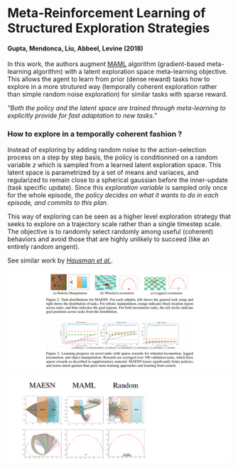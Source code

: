 # Meta-Reinforcement Learning of Structured Exploration Strategies
#### Gupta, Mendonca, Liu, Abbeel, Levine (2018)

In this work, the authors augment [MAML](notes/ModelAgnosticMetaLearning/ModelAgnosticMetaLearning.md) algorithm (gradient-based meta-learning algorithm) with a latent exploration space meta-learning objective. This allows the agent to learn from prior (dense reward) tasks how to explore in a more strutured way (temporally coherent exploration rather than simple random noise exploration) for similar tasks with sparse reward.

*"Both the policy and the latent space are trained through meta-learning to explicitly provide for fast adaptation to new tasks."*

### How to explore in a temporally coherent fashion ?

Instead of exploring by adding random noise to the action-selection process on a step by step basis, the policy is conditionned on a random variable *z* which is sampled from a learned latent exploration space. This latent space is parametrized by a set of means and variaces, and regularized to remain close to a spherical gaussian before the inner-update (task specific update). Since this *exploration variable* is sampled only once for the whole episode, *the policy decides on what it wants to do in each episode, and commits to this plan.*

This way of exploring can be seen as a higher level exploration strategy that seeks to explore on a trajectory scale rather than a single timestep scale. The objective is to randomly select randomly among useful (coherent) behaviors and avoid those that are highly unlikely to succeed (like an entirely random angent).

See similar work by [*Hausman et al.*](https://openreview.net/pdf?id=rk07ZXZRb).

![environmentsAndResults](fig2-3.png)

![exploration](fig4.png)
